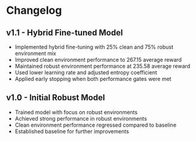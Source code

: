 # Changelog

## v1.1 - Hybrid Fine-tuned Model

- Implemented hybrid fine-tuning with 25% clean and 75% robust environment mix
- Improved clean environment performance to 267.15 average reward
- Maintained robust environment performance at 235.58 average reward
- Used lower learning rate and adjusted entropy coefficient
- Applied early stopping when both performance gates were met

## v1.0 - Initial Robust Model

- Trained model with focus on robust environments
- Achieved strong performance in robust environments
- Clean environment performance regressed compared to baseline
- Established baseline for further improvements